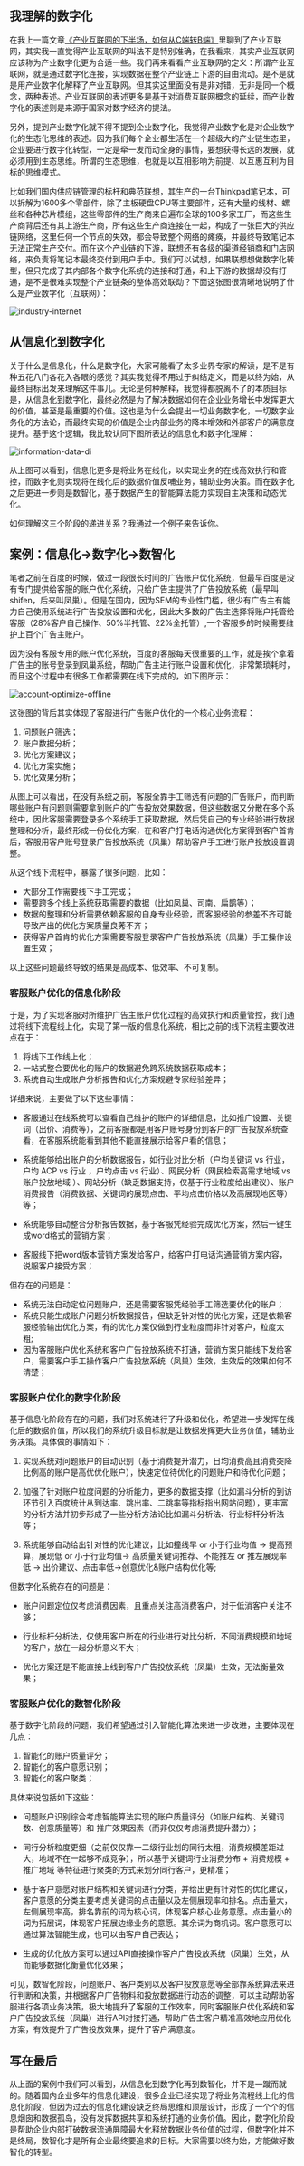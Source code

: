 ## **我理解的数字化**

在我上一篇文章[《产业互联网的下半场，如何从C端转B端》](https://github.com/xiaoyuge/Prod-Notes/blob/main/%E4%BA%A7%E4%B8%9A%E4%BA%92%E8%81%94%E7%BD%91%E7%9A%84%E4%B8%8B%E5%8D%8A%E5%9C%BA%EF%BC%8C%E5%A6%82%E4%BD%95%E4%BB%8EC%E7%AB%AF%E8%BD%ACB%E7%AB%AF.md)里聊到了产业互联网，其实我一直觉得产业互联网的叫法不是特别准确，在我看来，其实产业互联网应该称为产业数字化更为合适一些。我们再来看看产业互联网的定义：所谓产业互联网，就是通过数字化连接，实现数据在整个产业链上下游的自由流动。是不是就是用产业数字化解释了产业互联网。但其实这里面没有是非对错，无非是同一个概念，两种表述。产业互联网的表述更多是基于对消费互联网概念的延续，而产业数字化的表述则是来源于国家对数字经济的提法。

另外，提到产业数字化就不得不提到企业数字化，我觉得产业数字化是对企业数字化的生态化思维的表述。因为我们每个企业都生活在一个超级大的产业链生态里，企业要进行数字化转型，一定是牵一发而动全身的事情，要想获得长远的发展，就必须用到生态思维。所谓的生态思维，也就是以互相影响为前提、以互惠互利为目标的思维模式。

比如我们国内供应链管理的标杆和典范联想，其生产的一台Thinkpad笔记本，可以拆解为1600多个零部件，除了主板硬盘CPU等主要部件，还有大量的线材、螺丝和各种芯片模组，这些零部件的生产商来自遍布全球的100多家工厂，而这些生产商背后还有其上游生产商，所有这些生产商连接在一起，构成了一张巨大的供应链网络，这里任何一个节点的失效，都会导致整个网络的瘫痪，并最终导致笔记本无法正常生产交付。而在这个产业链的下游，联想还有各级的渠道经销商和门店网络，来负责将笔记本最终交付到用户手中。我们可以试想，如果联想想做数字化转型，但只完成了其内部各个数字化系统的连接和打通，和上下游的数据却没有打通，是不是很难实现整个产业链条的整体高效联动？下面这张图很清晰地说明了什么是产业数字化（互联网）：

![industry-internet](https://github.com/xiaoyuge/Prod-Notes/blob/main/resources/industry-internet.png)

## **从信息化到数字化**

关于什么是信息化，什么是数字化，大家可能看了太多业界专家的解读，是不是有种五花八门各花入各眼的感觉？其实我觉得不用过于纠结定义，而是以终为始，从最终目标出发来理解这件事儿。无论是何种解释，我觉得都脱离不了的本质目标是，从信息化到数字化，最终必然是为了解决数据如何在企业业务增长中发挥更大的价值，甚至是最重要的价值。这也是为什么会提出一切业务数字化，一切数字业务化的方法论，而最终实现的价值是企业内部业务的降本增效和外部客户的满意度提升。基于这个逻辑，我比较认同下图所表达的信息化和数字化理解：

![information-data-di]()

从上图可以看到，信息化更多是将业务在线化，以实现业务的在线高效执行和管控，而数字化则实现将在线化后的数据价值反哺业务，辅助业务决策。而在数字化之后更进一步则是数智化，基于数据产生的智能算法能力实现自主决策和动态优化。

如何理解这三个阶段的递进关系？我通过一个例子来告诉你。

## **案例：信息化->数字化->数智化**

笔者之前在百度的时候，做过一段很长时间的广告账户优化系统，但最早百度是没有专门提供给客服的账户优化系统，只给广告主提供了广告投放系统（最早叫shifen，后来叫凤巢）。但是在国内，因为SEM的专业性门槛，很少有广告主有能力自己使用系统进行广告投放设置和优化，因此大多数的广告主选择将账户托管给客服（28%客户自己操作、50%半托管、22%全托管）,一个客服多的时候需要维护上百个广告主账户。

因为没有客服专用的账户优化系统，百度的客服每天很重要的工作，就是挨个拿着广告主的账号登录到凤巢系统，帮助广告主进行账户设置和优化，非常繁琐耗时，而且这个过程中有很多工作都需要在线下完成的，如下图所示：

![account-optimize-offline]()

这张图的背后其实体现了客服进行广告账户优化的一个核心业务流程：

1. 问题账户筛选；
2. 账户数据分析；
3. 优化方案建议；
4. 优化方案实施；
5. 优化效果分析；

从图上可以看出，在没有系统之前，客服全靠手工筛选有问题的广告账户，而判断哪些账户有问题则需要拿到账户的广告投放效果数据，但这些数据又分散在多个系统中，因此客服需要登录多个系统手工获取数据，然后凭自己的专业经验进行数据整理和分析，最终形成一份优化方案，在和客户打电话沟通优化方案得到客户首肯后，客服用客户账号登录广告投放系统（凤巢）帮助客户手工进行账户投放设置调整。

从这个线下流程中，暴露了很多问题，比如：

- 大部分工作需要线下手工完成；
- 需要跨多个线上系统获取需要的数据（比如凤巢、司南、扁鹊等）；
- 数据的整理和分析需要依赖客服的自身专业经验，而客服经验的参差不齐可能导致产出的优化方案质量良莠不齐；
- 获得客户首肯的优化方案需要客服登录客户广告投放系统（凤巢）手工操作设置生效；

以上这些问题最终导致的结果是高成本、低效率、不可复制。

### **客服账户优化的信息化阶段**

于是，为了实现客服对所维护广告主账户优化过程的高效执行和质量管控，我们通过将线下流程线上化，实现了第一版的信息化系统，相比之前的线下流程主要改进点在于：

1. 将线下工作线上化；
2. 一站式整合要优化的账户的数据避免跨系统数据获取成本；
3. 系统自动生成账户分析报告和优化方案规避专家经验差异；

详细来说，主要做了以下这些事情：

- 客服通过在线系统可以查看自己维护的账户的详细信息，比如推广设置、关键词（出价、消费等），之前客服都是用客户账号身份到客户的广告投放系统查看，在客服系统能看到其他不能直接展示给客户看的信息；

- 系统能够给出账户的分析数据报告，如行业对比分析（户均关键词 vs 行业，户均 ACP vs 行业 ，户均点击 vs 行业）、网民分析（网民检索高需求地域 vs 账户投放地域 ）、网站分析（缺乏数据支持，仅基于行业粒度给出建议）、账户消费报告（消费数据、关键词的展现点击、平均点击价格以及高展现地区等）等；

- 系统能够自动整合分析报告数据，基于客服凭经验完成优化方案，然后一键生成word格式的营销方案；

- 客服线下把word版本营销方案发给客户，给客户打电话沟通营销方案内容，说服客户接受方案；

但存在的问题是：

- 系统无法自动定位问题账户，还是需要客服凭经验手工筛选要优化的账户；
- 系统只能生成账户问题分析数据报告，但缺乏针对性的优化方案，还是依赖客服经验输出优化方案，有的优化方案仅做到行业粒度而非针对客户，粒度太粗;
- 因为客服账户优化系统和客户广告投放系统不打通，营销方案只能线下发给客户，需要客户手工操作客户广告投放系统（凤巢）生效，生效后的效果如何不清楚；

### **客服账户优化的数字化阶段**

基于信息化阶段存在的问题，我们对系统进行了升级和优化，希望进一步发挥在线化后的数据价值，所以我们的系统升级目标就是让数据发挥更大业务价值，辅助业务决策。具体做的事情如下：

1. 实现系统对问题账户的自动识别（基于消费提升潜力，日均消费高且消费突降比例高的账户是高优优化账户），快速定位待优化的问题账户和待优化问题；

2. 加强了针对账户粒度问题的分析能力，更多的数据支撑（比如漏斗分析的到访环节引入百度统计从到达率、跳出率、二跳率等指标指出网站问题），更丰富的分析方法并初步形成了一些分析方法论比如漏斗分析法、行业标杆分析法等；

3. 系统能够自动给出针对性的优化建议，比如撞线早 or 小于行业均值 -> 提高预算，展现低 or 小于行业均值-> 高质量关键词推荐、不能推左 or 推左展现率低 -> 出价建议、点击率低->创意优化&账户结构优化等;

但数字化系统存在的问题是：

- 账户问题定位仅考虑消费因素，且重点关注高消费客户，对于低消客户关注不够；

- 行业标杆分析法，仅使用客户所在的行业进行对比分析，不同消费规模和地域的客户，放在一起分析意义不大；

- 优化方案还是不能直接上线到客户广告投放系统（凤巢）生效，无法衡量效果；

### **客服账户优化的数智化阶段**

基于数字化阶段的问题，我们希望通过引入智能化算法来进一步改进，主要体现在几点：

1. 智能化的账户质量评分；
2. 智能化的客户意愿识别；
3. 智能化的客户聚类；

具体来说包括如下这些：

- 问题账户识别综合考虑智能算法实现的账户质量评分（如账户结构、关键词数、创意质量等）和 推广效果因素（而非仅仅考虑消费提升潜力）；

- 同行分析粒度更细（之前仅仅靠一二级行业划的同行太粗，消费规模差距过大，地域不在一起够不成竞争），所以基于关键词行业消费分布 + 消费规模 + 推广地域 等特征进行聚类的方式来划分同行客户，更精准；

- 基于客户意愿对账户结构和关键词进行分类，并给出更有针对性的优化建议，客户意愿的分类主要考虑关键词的点击量以及左侧展现率和排名。点击量大，左侧展现率高，排名靠前的词为核心词，体现客户核心业务意愿。点击量小的词为拓展词，体现客户拓展边缘业务的意愿。其余词为商机词。客户意愿可以通过算法智能生成，也可以由客户自己表达；

- 生成的优化放方案可以通过API直接操作客户广告投放系统（凤巢）生效，从而能够数据化衡量优化效果；

可见，数智化阶段，问题账户、客户类别以及客户投放意愿等全部靠系统算法来进行判断和决策，并根据客户广告物料和投放数据进行动态的调整，可以主动帮助客服进行各项业务决策，极大地提升了客服的工作效率，同时客服账户优化系统和客户广告投放系统（凤巢）进行API对接打通，帮助广告主客户精准高效地应用优化方案，有效提升了广告投放效果，提升了客户满意度。

## **写在最后**

从上面的案例中我们可以看到，从信息化到数字化再到数智化，并不是一蹴而就的。随着国内企业多年的信息化建设，很多企业已经实现了将业务流程线上化的信息化阶段，但因为过去的信息化建设缺乏终局思维和顶层设计，形成了一个个的信息烟囱和数据孤岛，没有发挥数据共享和系统打通的业务价值。因此，数字化阶段是帮助企业内部打破数据流通屏障最大化释放数据业务价值的过程，但数字化并不是终局，数智化才是所有企业最终要追求的目标。大家需要以终为始，方能做好数智化的转型。

